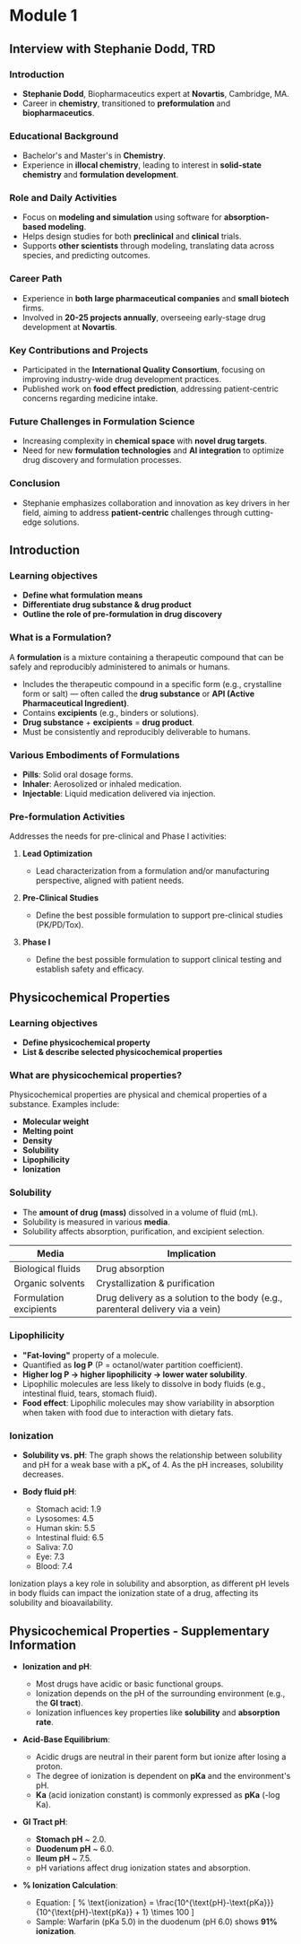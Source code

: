 # Module 1

## Interview with Stephanie Dodd, TRD

### Introduction

- **Stephanie Dodd**, Biopharmaceutics expert at **Novartis**, Cambridge, MA.
- Career in **chemistry**, transitioned to **preformulation** and **biopharmaceutics**.

### Educational Background

- Bachelor's and Master's in **Chemistry**.
- Experience in **illocal chemistry**, leading to interest in **solid-state chemistry** and **formulation development**.

### Role and Daily Activities

- Focus on **modeling and simulation** using software for **absorption-based modeling**.
- Helps design studies for both **preclinical** and **clinical** trials.
- Supports **other scientists** through modeling, translating data across species, and predicting outcomes.

### Career Path

- Experience in **both large pharmaceutical companies** and **small biotech** firms.
- Involved in **20-25 projects annually**, overseeing early-stage drug development at **Novartis**.

### Key Contributions and Projects

- Participated in the **International Quality Consortium**, focusing on improving industry-wide drug development practices.
- Published work on **food effect prediction**, addressing patient-centric concerns regarding medicine intake.

### Future Challenges in Formulation Science

- Increasing complexity in **chemical space** with **novel drug targets**.
- Need for new **formulation technologies** and **AI integration** to optimize drug discovery and formulation processes.

### Conclusion

- Stephanie emphasizes collaboration and innovation as key drivers in her field, aiming to address **patient-centric** challenges through cutting-edge solutions.

## Introduction

### Learning objectives

- **Define what formulation means**
- **Differentiate drug substance & drug product**
- **Outline the role of pre-formulation in drug discovery**

### What is a Formulation?

A **formulation** is a mixture containing a therapeutic compound that can be safely and reproducibly administered to animals or humans.

- Includes the therapeutic compound in a specific form (e.g., crystalline form or salt) — often called the **drug substance** or **API (Active Pharmaceutical Ingredient)**.
- Contains **excipients** (e.g., binders or solutions).
- **Drug substance** + **excipients** = **drug product**.
- Must be consistently and reproducibly deliverable to humans.

### Various Embodiments of Formulations

- **Pills**: Solid oral dosage forms.
- **Inhaler**: Aerosolized or inhaled medication.
- **Injectable**: Liquid medication delivered via injection.

### Pre-formulation Activities

Addresses the needs for pre-clinical and Phase I activities:

1. **Lead Optimization**  
   - Lead characterization from a formulation and/or manufacturing perspective, aligned with patient needs.

2. **Pre-Clinical Studies**  
   - Define the best possible formulation to support pre-clinical studies (PK/PD/Tox).

3. **Phase I**  
   - Define the best possible formulation to support clinical testing and establish safety and efficacy.

## Physicochemical Properties

### Learning objectives

- **Define physicochemical property**
- **List & describe selected physicochemical properties**

### What are physicochemical properties?

Physicochemical properties are physical and chemical properties of a substance. Examples include:

- **Molecular weight**
- **Melting point**
- **Density**
- **Solubility**
- **Lipophilicity**
- **Ionization**

### Solubility

- The **amount of drug (mass)** dissolved in a volume of fluid (mL).
- Solubility is measured in various **media**.
- Solubility affects absorption, purification, and excipient selection.

| **Media**                 | **Implication**                                               |
|---------------------------|---------------------------------------------------------------|
| Biological fluids         | Drug absorption                                               |
| Organic solvents          | Crystallization & purification                                |
| Formulation excipients    | Drug delivery as a solution to the body (e.g., parenteral delivery via a vein) |

### Lipophilicity

- **"Fat-loving"** property of a molecule.
- Quantified as **log P** (P = octanol/water partition coefficient).
- **Higher log P → higher lipophilicity → lower water solubility**.
- Lipophilic molecules are less likely to dissolve in body fluids (e.g., intestinal fluid, tears, stomach fluid).
- **Food effect**: Lipophilic molecules may show variability in absorption when taken with food due to interaction with dietary fats.

### Ionization

- **Solubility vs. pH**: The graph shows the relationship between solubility and pH for a weak base with a pKₐ of 4. As the pH increases, solubility decreases.

- **Body fluid pH**:
  - Stomach acid: 1.9
  - Lysosomes: 4.5
  - Human skin: 5.5
  - Intestinal fluid: 6.5
  - Saliva: 7.0
  - Eye: 7.3
  - Blood: 7.4

Ionization plays a key role in solubility and absorption, as different pH levels in body fluids can impact the ionization state of a drug, affecting its solubility and bioavailability.

## Physicochemical Properties - Supplementary Information

- **Ionization and pH**:
  - Most drugs have acidic or basic functional groups.
  - Ionization depends on the pH of the surrounding environment (e.g., the **GI tract**).
  - Ionization influences key properties like **solubility** and **absorption rate**.

- **Acid-Base Equilibrium**:
  - Acidic drugs are neutral in their parent form but ionize after losing a proton.
  - The degree of ionization is dependent on **pKa** and the environment's pH.
  - **Ka** (acid ionization constant) is commonly expressed as **pKa** (-log Ka).

- **GI Tract pH**:
  - **Stomach pH** ~ 2.0.
  - **Duodenum pH** ~ 6.0.
  - **Ileum pH** ~ 7.5.
  - pH variations affect drug ionization states and absorption.

- **% Ionization Calculation**:
  - Equation:
    \[
    \% \text{ionization} = \frac{10^{\text{pH}-\text{pKa}}}{10^{\text{pH}-\text{pKa}} + 1} \times 100
    \]
  - Sample: Warfarin (pKa 5.0) in the duodenum (pH 6.0) shows **91% ionization**.
